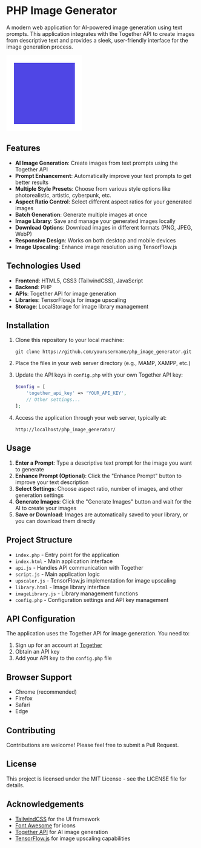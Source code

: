 # PHP Image Generator

A modern web application for AI-powered image generation using text prompts. This application integrates with the Together API to create images from descriptive text and provides a sleek, user-friendly interface for the image generation process.

![PHP Image Generator Screenshot](images/logo.png)

## Features

- **AI Image Generation**: Create images from text prompts using the Together API
- **Prompt Enhancement**: Automatically improve your text prompts to get better results
- **Multiple Style Presets**: Choose from various style options like photorealistic, artistic, cyberpunk, etc.
- **Aspect Ratio Control**: Select different aspect ratios for your generated images
- **Batch Generation**: Generate multiple images at once
- **Image Library**: Save and manage your generated images locally
- **Download Options**: Download images in different formats (PNG, JPEG, WebP)
- **Responsive Design**: Works on both desktop and mobile devices
- **Image Upscaling**: Enhance image resolution using TensorFlow.js

## Technologies Used

- **Frontend**: HTML5, CSS3 (TailwindCSS), JavaScript
- **Backend**: PHP
- **APIs**: Together API for image generation
- **Libraries**: TensorFlow.js for image upscaling
- **Storage**: LocalStorage for image library management

## Installation

1. Clone this repository to your local machine:
   ```
   git clone https://github.com/yourusername/php_image_generator.git
   ```

2. Place the files in your web server directory (e.g., MAMP, XAMPP, etc.)

3. Update the API keys in `config.php` with your own Together API key:
   ```php
   $config = [
       'together_api_key' => 'YOUR_API_KEY',
       // Other settings...
   ];
   ```

4. Access the application through your web server, typically at:
   ```
   http://localhost/php_image_generator/
   ```

## Usage

1. **Enter a Prompt**: Type a descriptive text prompt for the image you want to generate
2. **Enhance Prompt (Optional)**: Click the "Enhance Prompt" button to improve your text description
3. **Select Settings**: Choose aspect ratio, number of images, and other generation settings
4. **Generate Images**: Click the "Generate Images" button and wait for the AI to create your images
5. **Save or Download**: Images are automatically saved to your library, or you can download them directly

## Project Structure

- `index.php` - Entry point for the application
- `index.html` - Main application interface
- `api.js` - Handles API communication with Together
- `script.js` - Main application logic
- `upscaler.js` - TensorFlow.js implementation for image upscaling
- `library.html` - Image library interface
- `imageLibrary.js` - Library management functions
- `config.php` - Configuration settings and API key management

## API Configuration

The application uses the Together API for image generation. You need to:

1. Sign up for an account at [Together](https://www.together.xyz/)
2. Obtain an API key
3. Add your API key to the `config.php` file

## Browser Support

- Chrome (recommended)
- Firefox
- Safari
- Edge

## Contributing

Contributions are welcome! Please feel free to submit a Pull Request.

## License

This project is licensed under the MIT License - see the LICENSE file for details.

## Acknowledgements

- [TailwindCSS](https://tailwindcss.com/) for the UI framework
- [Font Awesome](https://fontawesome.com/) for icons
- [Together API](https://www.together.xyz/) for AI image generation
- [TensorFlow.js](https://www.tensorflow.org/js) for image upscaling capabilities